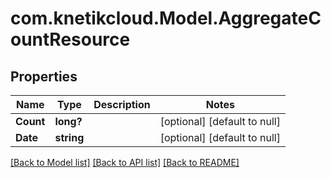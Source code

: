 # com.knetikcloud.Model.AggregateCountResource
## Properties

Name | Type | Description | Notes
------------ | ------------- | ------------- | -------------
**Count** | **long?** |  | [optional] [default to null]
**Date** | **string** |  | [optional] [default to null]

[[Back to Model list]](../README.md#documentation-for-models) [[Back to API list]](../README.md#documentation-for-api-endpoints) [[Back to README]](../README.md)


